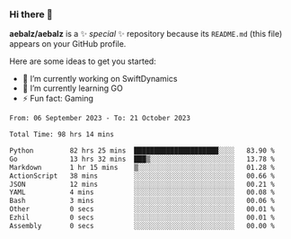 ### Hi there 👋

**aebalz/aebalz** is a ✨ _special_ ✨ repository because its `README.md` (this file) appears on your GitHub profile.

Here are some ideas to get you started:

- 🔭 I’m currently working on SwiftDynamics
- 🌱 I’m currently learning GO
-  ⚡ Fun fact: Gaming
  
  <!--
- 👯 I’m looking to collaborate on ...
- 🤔 I’m looking for help with ...
- 💬 Ask me about ...
- 📫 How to reach me: ...
- 😄 Pronouns: ...
-->

<!--START_SECTION:waka-->

```txt
From: 06 September 2023 - To: 21 October 2023

Total Time: 98 hrs 14 mins

Python         82 hrs 25 mins  █████████████████████░░░░   83.90 %
Go             13 hrs 32 mins  ███▒░░░░░░░░░░░░░░░░░░░░░   13.78 %
Markdown       1 hr 15 mins    ▒░░░░░░░░░░░░░░░░░░░░░░░░   01.28 %
ActionScript   38 mins         ░░░░░░░░░░░░░░░░░░░░░░░░░   00.66 %
JSON           12 mins         ░░░░░░░░░░░░░░░░░░░░░░░░░   00.21 %
YAML           4 mins          ░░░░░░░░░░░░░░░░░░░░░░░░░   00.08 %
Bash           3 mins          ░░░░░░░░░░░░░░░░░░░░░░░░░   00.06 %
Other          0 secs          ░░░░░░░░░░░░░░░░░░░░░░░░░   00.01 %
Ezhil          0 secs          ░░░░░░░░░░░░░░░░░░░░░░░░░   00.01 %
Assembly       0 secs          ░░░░░░░░░░░░░░░░░░░░░░░░░   00.00 %
```

<!--END_SECTION:waka-->
